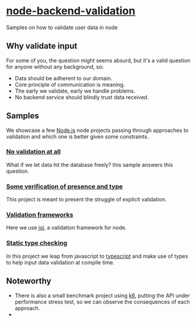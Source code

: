 # [node-backend-validation][repo]

Samples on how to validate user data in node

## Why validate input

For some of you, the question might seems absurd, but it's a valid question for
anyone without any background, so:

- Data should be adherent to our domain.
- Core principle of communication is meaning.
- The early we validate, early we handle problems.
- No backend service should blindly trust data received.

## Samples

We showcase a few [Node.js][node] node projects passing through approaches to
validation and which one is better given some constraints.

### [No validation at all][01]

What if we let data hit the database freely? this sample answers this question.

### [Some verification of presence and type][02]

This project is meant to present the struggle of explicit validation.

### [Validation frameworks][03]

Here we use [joi][joi], a validation framework for node.

### [Static type checking][04]

In this project we leap from javascript to [typescript][ts] and make use of
types to help input data validation at compile time.

## Noteworthy

- There is also a small benchmark project using [k6][k6], putting the API under
  performance stress test, so we can observe the consequences of each approach.
-

[repo]: https://github.com/sombriks/node-backend-validation
[node]: https://nodejs.org
[01]: ./01-address-book-no-validate/README.md
[02]: ./02-address-book-manual-validation/README.md
[03]: ./03-address-book-joi/README.md
[joi]: https://joi.dev/
[04]: ./04-address-book-ts-node/README.md
[ts]: https://www.typescriptlang.org/
[k6]: <https://k6.io/>
